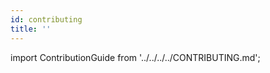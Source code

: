 ```yaml
---
id: contributing
title: ''
---
```


import ContributionGuide from '../../../../CONTRIBUTING.md';

<ContributionGuide />
